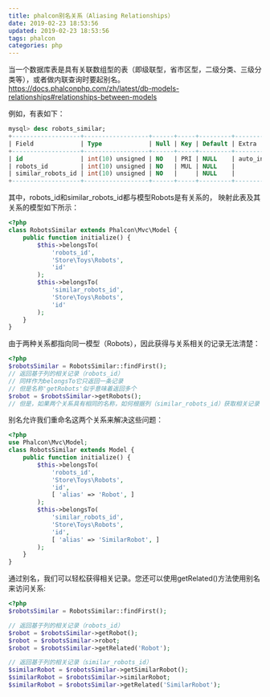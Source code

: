 ```yaml
---
title: phalcon别名关系（Aliasing Relationships）
date: 2019-02-23 18:53:56
updated: 2019-02-23 18:53:56
tags: phalcon
categories: php
---
```


当一个数据库表是具有关联数组型的表（即级联型，省市区型，二级分类、三级分类等），或者做内联查询时要起别名。
https://docs.phalconphp.com/zh/latest/db-models-relationships#relationships-between-models

例如，有表如下：
``` sql
mysql> desc robots_similar;
+-------------------+------------------+------+-----+---------+----------------+
| Field             | Type             | Null | Key | Default | Extra          |
+-------------------+------------------+------+-----+---------+----------------+
| id                | int(10) unsigned | NO   | PRI | NULL    | auto_increment |
| robots_id         | int(10) unsigned | NO   | MUL | NULL    |                |
| similar_robots_id | int(10) unsigned | NO   |     | NULL    |                |
+-------------------+------------------+------+-----+---------+----------------+
```
其中，robots_id和similar_robots_id都与模型Robots是有关系的，
映射此表及其关系的模型如下所示：
``` php
<?php
class RobotsSimilar extends Phalcon\Mvc\Model {
    public function initialize() {
        $this->belongsTo(
            'robots_id',
            'Store\Toys\Robots',
            'id'
        );
        $this->belongsTo(
            'similar_robots_id',
            'Store\Toys\Robots',
            'id'
        );
    }
}
```

由于两种关系都指向同一模型（Robots），因此获得与关系相关的记录无法清楚：

``` php
<?php
$robotsSimilar = RobotsSimilar::findFirst();
// 返回基于列的相关记录（robots_id）
// 同样作为belongsTo它只返回一条记录
// 但是名称'getRobots'似乎意味着返回多个
$robot = $robotsSimilar->getRobots();
// 但是，如果两个关系具有相同的名称，如何根据列（similar_robots_id）获取相关记录？
```

别名允许我们重命名这两个关系来解决这些问题：

``` php
<?php
use Phalcon\Mvc\Model;
class RobotsSimilar extends Model {
    public function initialize() {
        $this->belongsTo(
            'robots_id',
            'Store\Toys\Robots',
            'id',
            [ 'alias' => 'Robot', ]
        );
        $this->belongsTo(
            'similar_robots_id',
            'Store\Toys\Robots',
            'id',
            [ 'alias' => 'SimilarRobot', ]
        );
    }
}
```

通过别名，我们可以轻松获得相关记录。您还可以使用getRelated()方法使用别名来访问关系:

``` php
<?php
$robotsSimilar = RobotsSimilar::findFirst();

// 返回基于列的相关记录（robots_id）
$robot = $robotsSimilar->getRobot();
$robot = $robotsSimilar->robot;
$robot = $robotsSimilar->getRelated('Robot');

// 返回基于列的相关记录（similar_robots_id）
$similarRobot = $robotsSimilar->getSimilarRobot();
$similarRobot = $robotsSimilar->similarRobot;
$similarRobot = $robotsSimilar->getRelated('SimilarRobot');
```

